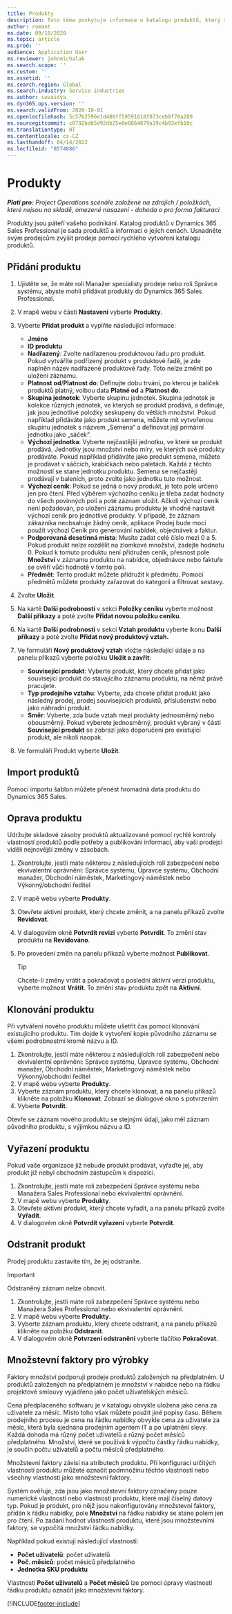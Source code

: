 ```yaml
---
title: Produkty
description: Toto téma poskytuje informace o katalogu produktů, který můžete použít k poskytování informací zákazníkům o produktech a cenách, které nabízí vaše organizace.
author: rumant
ms.date: 09/18/2020
ms.topic: article
ms.prod: ''
audience: Application User
ms.reviewer: johnmichalak
ms.search.scope: ''
ms.custom: ''
ms.assetid: ''
ms.search.region: Global
ms.search.industry: Service industries
ms.author: suvaidya
ms.dyn365.ops.version: ''
ms.search.validFrom: 2020-10-01
ms.openlocfilehash: 5c57b2596e1d480ff59591618f073ceb8f70a289
ms.sourcegitcommit: c0792bd65d92db25e0e8864879a19c4b93efb10c
ms.translationtype: HT
ms.contentlocale: cs-CZ
ms.lasthandoff: 04/14/2022
ms.locfileid: "8574086"
---
```

# <a name="products"></a>Produkty

_**Platí pro:** Project Operations scénáře založené na zdrojích / položkách, které nejsou na skladě, omezené nasazení - dohoda o pro forma fakturaci_

Produkty jsou páteří vašeho podnikání. Katalog produktů v Dynamics 365 Sales Professional je sada produktů a informací o jejich cenách. Usnadněte svým prodejcům zvýšit prodeje pomocí rychlého vytvoření katalogu produktů.

## <a name="add-a-product"></a>Přidání produktu

1.  Ujistěte se, že máte roli Manažer specialisty prodeje nebo roli Správce systému, abyste mohli přidávat produkty do Dynamics 365 Sales Professional.
2.  V mapě webu v části **Nastavení** vyberte **Produkty**.
3.  Vyberte **Přidat produkt** a vyplňte následující informace:

    -  **Jméno**
    -  **ID produktu**
    -  **Nadřazený**: Zvolte nadřazenou produktovou řadu pro produkt. Pokud vytváříte podřízený produkt v produktové řadě, je zde naplněn název nadřazené produktové řady. Toto nelze změnit po uložení záznamu.
    -  **Platnost od**/**Platnost do**: Definujte dobu trvání, po kterou je balíček produktů platný, volbou data **Platné od** a **Platnost do**.
    -  **Skupina jednotek**: Vyberte skupinu jednotek. Skupina jednotek je kolekce různých jednotek, ve kterých se produkt prodává, a definuje, jak jsou jednotlivé položky seskupeny do větších množství. Pokud například přidáváte jako produkt semena, můžete mít vytvořenou skupinu jednotek s názvem „Semena“ a definovat její primární jednotku jako „sáček“.
    -  **Výchozí jednotka**: Vyberte nejčastější jednotku, ve které se produkt prodává. Jednotky jsou množství nebo míry, ve kterých své produkty prodáváte. Pokud například přidáváte jako produkt semena, můžete je prodávat v sáčcích, krabičkách nebo paletách. Každá z těchto možností se stane jednotku produktu. Semena se nejčastěji prodávají v baleních, proto zvolte jako jednotku tuto možnost.
    -  **Výchozí ceník**: Pokud se jedná o nový produkt, je toto pole určeno jen pro čtení. Před výběrem výchozího ceníku je třeba zadat hodnoty do všech povinných polí a poté záznam uložit. Ačkoli výchozí ceník není požadován, po uložení záznamu produktu je vhodné nastavit výchozí ceník pro jednotlivé produkty. V případě, že záznam zákazníka neobsahuje žádný ceník, aplikace Prodej bude moci použít výchozí Ceník pro generování nabídek, objednávek a faktur.
    -  **Podporovaná desetinná místa**: Musíte zadat celé číslo mezi 0 a 5. Pokud produkt nelze rozdělit na zlomkové množství, zadejte hodnotu 0. Pokud k tomuto produktu není přidružen ceník, přesnost pole **Množství** v záznamu produktu na nabídce, objednávce nebo faktuře se ověří vůči hodnotě v tomto poli.
    -  **Předmět**: Tento produkt můžete přidružit k předmětu. Pomocí předmětů můžete produkty zařazovat do kategorií a filtrovat sestavy.

4.  Zvolte **Uložit**.
5.  Na kartě **Další podrobnosti** v sekci **Položky ceníku** vyberte možnost **Další příkazy** a poté zvolte **Přidat novou položku ceníku**.
7.  Na kartě **Další podrobnosti** v sekci **Vztah produktu** vyberte ikonu **Další příkazy** a poté zvolte **Přidat nový produktový vztah.**
8.  Ve formuláři **Nový produktový vztah** vložte následující údaje a na panelu příkazů vyberte položku **Uložit a zavřít**:

    -   **Související produkt**: Vyberte produkt, který chcete přidat jako související produkt do stávajícího záznamu produktu, na němž právě pracujete.
    -   **Typ prodejního vztahu**: Vyberte, zda chcete přidat produkt jako následný prodej, prodej souvisejících produktů, příslušenství nebo jako náhradní produkt.
    -   **Směr**: Vyberte, zda bude vztah mezi produkty jednosměrný nebo obousměrný. Pokud vyberete jednosměrný, produkt vybraný v části **Související produkt** se zobrazí jako doporučení pro existující produkt, ale nikoli naopak.

9.  Ve formuláři Produkt vyberte **Uložit**.

## <a name="import-products"></a>Import produktů

Pomocí importu šablon můžete přenést hromadná data produktu do Dynamics 365 Sales.

## <a name="revise-a-product"></a>Oprava produktu

Udržujte skladové zásoby produktů aktualizované pomocí rychlé kontroly vlastností produktů podle potřeby a publikování informací, aby vaši prodejci viděli nejnovější změny v zásobách.

1.  Zkontrolujte, jestli máte některou z následujících rolí zabezpečení nebo ekvivalentní oprávnění: Správce systému, Úpravce systému, Obchodní manažer, Obchodní náměstek, Marketingový náměstek nebo Výkonný/obchodní ředitel
2.  V mapě webu vyberte **Produkty**.
3.  Otevřete aktivní produkt, který chcete změnit, a na panelu příkazů zvolte **Revidovat**.
4.  V dialogovém okně **Potvrdit revizi** vyberte **Potvrdit**. To změní stav produktu na **Revidováno**.
5.  Po provedení změn na panelu příkazů vyberte možnost **Publikovat**.

    > [!TIP]
    > Chcete-li změny vrátit a pokračovat s poslední aktivní verzí produktu, vyberte možnost **Vrátit**. To změní stav produktu zpět na **Aktivní**.

## <a name="clone-a-product"></a>Klonování produktu 

Při vytváření nového produktu můžete ušetřit čas pomocí klonování existujícího produktu. Tím dojde k vytvoření kopie původního záznamu se všemi podrobnostmi kromě názvu a ID.

1.  Zkontrolujte, jestli máte některou z následujících rolí zabezpečení nebo ekvivalentní oprávnění: Správce systému, Úpravce systému, Obchodní manažer, Obchodní náměstek, Marketingový náměstek nebo Výkonný/obchodní ředitel
2.  V mapě webu vyberte **Produkty**.
3.  Vyberte záznam produktu, který chcete klonovat, a na panelu příkazů klikněte na položku **Klonovat**. Zobrazí se dialogové okno s potvrzením
4.  Vyberte **Potvrdit**.

Otevře se záznam nového produktu se stejnými údaji, jako měl záznam původního produktu, s výjimkou názvu a ID.

## <a name="retire-a-product"></a>Vyřazení produktu 

Pokud vaše organizace již nebude produkt prodávat, vyřaďte jej, aby produkt již nebyl obchodním zástupcům k dispozici.

1.  Zkontrolujte, jestli máte roli zabezpečení Správce systému nebo Manažera Sales Professional nebo ekvivalentní oprávnění.
2.  V mapě webu vyberte **Produkty**.
3.  Otevřete aktivní produkt, který chcete vyřadit, a na panelu příkazů zvolte **Vyřadit**.
4.  V dialogovém okně **Potvrdit vyřazení** vyberte **Potvrdit**.


## <a name="delete-a-product"></a>Odstranit produkt

Prodej produktu zastavíte tím, že jej odstraníte.

> [!IMPORTANT]
> Odstraněný záznam nelze obnovit.

1.  Zkontrolujte, jestli máte roli zabezpečení Správce systému nebo Manažera Sales Professional nebo ekvivalentní oprávnění.
2.  V mapě webu vyberte **Produkty**.
3.  Vyberte záznam produktu, který chcete odstranit, a na panelu příkazů klikněte na položku **Odstranit**.
4.  V dialogovém okně **Potvrzení odstranění** vyberte tlačítko **Pokračovat**.
 
 ## <a name="quantity-factors-for-products"></a>Množstevní faktory pro výrobky

Faktory množství podporují prodeje produktů založených na předplatném. U produktů založených na předplatném je množství v nabídce nebo na řádku projektové smlouvy vyjádřeno jako počet uživatelských měsíců.

Cena předplaceného softwaru je v katalogu obvykle uložena jako cena za uživatele za měsíc. Místo toho však můžete použít jiné popisy času. Během prodejního procesu je cena na řádku nabídky obvykle cena za uživatele za měsíc, která byla sjednána prodejním agentem IT a po uplatnění slevy. Každá dohoda má různý počet uživatelů a různý počet měsíců předplatného. Množství, které se používá k výpočtu částky řádku nabídky, je součin počtu uživatelů a počtu měsíců předplatného.

Množstevní faktory závisí na atributech produktu. Při konfiguraci určitých vlastností produktu můžete označit podmnožinu těchto vlastností nebo všechny vlastnosti jako množstevní faktory.

Systém ověřuje, zda jsou jako množstevní faktory označeny pouze numerické vlastnosti nebo vlastnosti produktu, které mají číselný datový typ. Pokud je produkt, pro nějž jsou nakonfigurovány množstevní faktory, přidán k řádku nabídky, pole **Množství** na řádku nabídky se stane polem jen pro čtení. Po zadání hodnot vlastností produktu, které jsou množstevními faktory, se vypočítá množství řádku nabídky.

Například pokud existují následující vlastnosti: 

- **Počet uživatelů**: počet uživatelů 
- **Poč. měsíců**: počet měsíců předplatného
- **Jednotka SKU produktu** 

Vlastnosti **Počet uživatelů** a **Počet měsíců** lze pomocí úpravy vlastností řádku produktu označit jako množstevní faktory. 


[!INCLUDE[footer-include](../includes/footer-banner.md)]